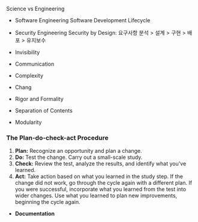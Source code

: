 
Science vs Engineering

- Software Engineering 
	Software Development Lifecycle
- Security Engineering
	Security by Design: 요구사항 분석 > 설계 > 구현 > 배포 > 유지보수

- Invisibility
- Communication
- Complexity
- Chang

- Rigor and Formality
- Separation of Contents
- Modularity

### The Plan-do-check-act Procedure

1. **Plan:** Recognize an opportunity and plan a change.
2. **Do:** Test the change. Carry out a small-scale study.
3. **Check:** Review the test, analyze the results, and identify what you’ve learned.
4. **Act:** Take action based on what you learned in the study step. If the change did not work, go through the cycle again with a different plan. If you were successful, incorporate what you learned from the test into wider changes. Use what you learned to plan new improvements, beginning the cycle again.

- **Documentation**
